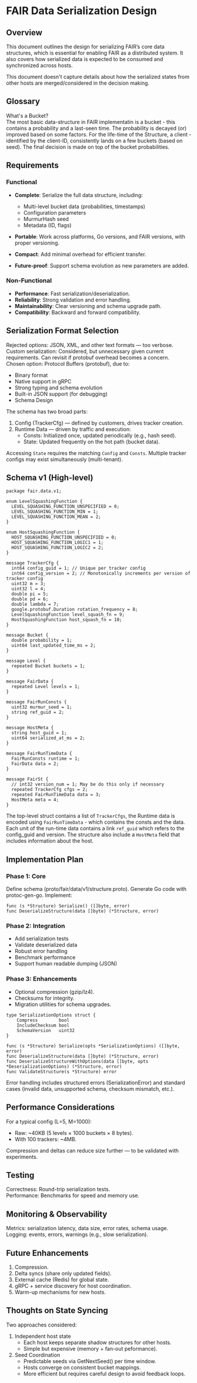 # FAIR Data Serialization Design
## Overview

This document outlines the design for serializing FAIR’s core data structures, which is essential for enabling FAIR as a distributed system. It also covers how serialized data is expected to be consumed and synchronized across hosts. 

This document doesn't capture details about how the serialized states from other hosts are merged/considered in the decision making.

## Glossary

What's a Bucket? \
The most basic data-structure in FAIR implementatin is a bucket - this contains a probability and a last-seen time. The probability is decayed (or) improved based on some factors. For the life-time of the Structure, a client - identified by the client-ID, consistently lands on a few buckets (based on seed). The final decision is made on top of the bucket probabilities.


## Requirements
### Functional

- **Complete**: Serialize the full data structure, including:
    - Multi-level bucket data (probabilities, timestamps)
    -  Configuration parameters
    - MurmurHash seed
    - Metadata (ID, flags)

- **Portable**: Work across platforms, Go versions, and FAIR versions, with proper versioning.
- **Compact**: Add minimal overhead for efficient transfer.
- **Future-proof**: Support schema evolution as new parameters are added.

### Non-Functional
- **Performance**: Fast serialization/deserialization.
- **Reliability**: Strong validation and error handling.
- **Maintainability**: Clear versioning and schema upgrade path.
- **Compatibility**: Backward and forward compatibility.

## Serialization Format Selection

Rejected options: JSON, XML, and other text formats — too verbose. \
Custom serialization: Considered, but unnecessary given current requirements. Can revisit if protobuf overhead becomes a concern. \
Chosen option: Protocol Buffers (protobuf), due to:
- Binary format
- Native support in gRPC
- Strong typing and schema evolution
- Built-in JSON support (for debugging)
- Schema Design

The schema has two broad parts:
1)  Config (TrackerCfg) — defined by customers, drives tracker creation.
2) Runtime Data — driven by traffic and execution:
   - Consts: Initialized once, updated periodically (e.g., hash seed).
   - State: Updated frequently on the hot path (bucket data).

Accessing `State` requires the matching `Config` and `Consts`. Multiple tracker configs may exist simultaneously (multi-tenant).

## Schema v1 (High-level)
```
package fair.data.v1;

enum LevelSquashingFunction {
  LEVEL_SQUASHING_FUNCTION_UNSPECIFIED = 0;
  LEVEL_SQUASHING_FUNCTION_MIN = 1;
  LEVEL_SQUASHING_FUNCTION_MEAN = 2;
}

enum HostSquashingFunction {
  HOST_SQUASHING_FUNCTION_UNSPECIFIED = 0;
  HOST_SQUASHING_FUNCTION_LOGIC1 = 1;
  HOST_SQUASHING_FUNCTION_LOGIC2 = 2;
}

message TrackerCfg {
  int64 config_guid = 1; // Unique per tracker config
  int64 config_version = 2; // Monotonically increments per version of tracker config
  uint32 m = 3;
  uint32 l = 4;
  double pi = 5;
  double pd = 6;
  double lambda = 7;
  google.protobuf.Duration rotation_frequency = 8;
  LevelSquashingFunction level_squash_fn = 9;
  HostSquashingFunction host_squash_fn = 10;
}

message Bucket {
  double probability = 1;
  uint64 last_updated_time_ms = 2;
}

message Level {
  repeated Bucket buckets = 1;
}

message FairData {
  repeated Level levels = 1;
}

message FairRunConsts {
  uint32 murmur_seed = 1;
  string ref_guid = 2;
}

message HostMeta {
  string host_guid = 1;
  uint64 serialized_at_ms = 2;
}

message FairRunTimeData {
  FairRunConsts runtime = 1;
  FairData data = 2;
}

message FairSt {
  // int32 version_num = 1; May be do this only if necessary
  repeated TrackerCfg cfgs = 2;
  repeated FairRunTimeData data = 3;
  HostMeta meta = 4;
}
```

The top-level struct contains a list of `TrackerCfgs`, the Runtime data is encoded using `FairRunTimeData` - which contains the consts and the data. Each unit of the run-time data contains a link `ref_guid` which refers to the config_guid and version. The structure also include a `HostMeta` field that includes information about the host.


## Implementation Plan
### Phase 1: Core

Define schema (proto/fair/data/v1/structure.proto).
Generate Go code with protoc-gen-go.
Implement:
```
func (s *Structure) Serialize() ([]byte, error)
func DeserializeStructure(data []byte) (*Structure, error)
```

### Phase 2: Integration
- Add serialization tests
- Validate deserialized data
- Robust error handling
- Benchmark performance 
- Support human readable dumping (JSON)

### Phase 3: Enhancements
- Optional compression (gzip/lz4).
- Checksums for integrity.
- Migration utilities for schema upgrades.

``` 
type SerializationOptions struct {
    Compress        bool
    IncludeChecksum bool
    SchemaVersion   uint32
}

func (s *Structure) Serialize(opts *SerializationOptions) ([]byte, error)
func DeserializeStructure(data []byte) (*Structure, error)
func DeserializeStructureWithOptions(data []byte, opts *DeserializationOptions) (*Structure, error)
func ValidateStructure(s *Structure) error
```

Error handling includes structured errors (SerializationError) and standard cases (invalid data, unsupported schema, checksum mismatch, etc.).

## Performance Considerations

For a typical config (L=5, M=1000):
- Raw: ~40KB (5 levels × 1000 buckets × 8 bytes).
- With 100 trackers: ~4MB.

Compression and deltas can reduce size further — to be validated with experiments.

## Testing
Correctness: Round-trip serialization tests. \
Performance: Benchmarks for speed and memory use.

## Monitoring & Observability
Metrics: serialization latency, data size, error rates, schema usage.\
Logging: events, errors, warnings (e.g., slow serialization).

## Future Enhancements
1) Compression.
2) Delta syncs (share only updated fields).
3) External cache (Redis) for global state.
4) gRPC + service discovery for host coordination.
5) Warm-up mechanisms for new hosts.

## Thoughts on State Syncing
Two approaches considered:
1) Independent host state
    - Each host keeps separate shadow structures for other hosts.
    - Simple but expensive (memory + fan-out peformance).
2) Seed Coordination
    - Predictable seeds via GetNextSeed() per time window.
    - Hosts converge on consistent bucket mappings.
    - More efficient but requires careful design to avoid feedback loops.